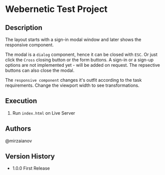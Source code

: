# Webernetic Test Project

## Description

The layout starts with a sign-in modal window and later shows the responsive component.

The modal is a `dialog` component, hence it can be closed with `ESC`. 
Or just click the `Cross` closing button or the form buttons.
A sign-in or a sign-up options are not implemented yet - will be added on request. The repsective buttons can also close the modal.

The `responsive component` changes it's outfit according to the task requirements. Change the viewport width to see transformations.

## Execution

1. Run `index.html` on Live Server

## Authors

@mirzaianov

## Version History

- 1.0.0 First Release
